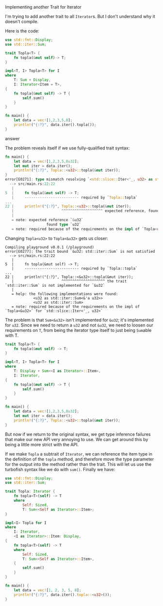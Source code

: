 Implementing another Trait for Iterator

I'm trying to add another trait to all `Iterator`s. But I don't understand why it doesn't compile.

Here is the code:

```rust
use std::fmt::Display;
use std::iter::Sum;

trait Topla<T> {
    fn topla(&mut self)-> T;
}

impl<T, I> Topla<T> for I
where
    T: Sum + Display,
    I: Iterator<Item = T>,
{
    fn topla(&mut self) -> T {
        self.sum()
    }
}

fn main() {
    let data = vec![1,2,3,5,8];
    println!("{:?}", data.iter().topla());
}
```

answer

The problem reveals itself if we use fully-qualified trait syntax:

```rs
fn main() {
    let data = vec![1,2,3,5,8u32];
    let mut iter = data.iter();
    println!("{:?}", Topla::<u32>::topla(&mut iter));
}
error[E0271]: type mismatch resolving `<std::slice::Iter<'_, u32> as std::iter::Iterator>::Item == u32`
  --> src/main.rs:22:22
   |
5  |     fn topla(&mut self) -> T;
   |     ------------------------- required by `Topla::topla`
...
22 |     println!("{:?}", Topla::<u32>::topla(&mut iter));
   |                      ^^^^^^^^^^^^^^^^^^^ expected reference, found `u32`
   |
   = note: expected reference `&u32`
                   found type `u32`
   = note: required because of the requirements on the impl of `Topla<u32>` for `std::slice::Iter<'_, u32>`
```

Changing `Topla<u32>` to `Topla<&u32>` gets us closer:

```none
Compiling playground v0.0.1 (/playground)
error[E0277]: the trait bound `&u32: std::iter::Sum` is not satisfied
  --> src/main.rs:22:22
   |
5  |     fn topla(&mut self) -> T;
   |     ------------------------- required by `Topla::topla`
...
22 |     println!("{:?}", Topla::<&u32>::topla(&mut iter));
   |                      ^^^^^^^^^^^^^^^^^^^^ the trait `std::iter::Sum` is not implemented for `&u32`
   |
   = help: the following implementations were found:
             <u32 as std::iter::Sum<&'a u32>>
             <u32 as std::iter::Sum>
   = note: required because of the requirements on the impl of `Topla<&u32>` for `std::slice::Iter<'_, u32>`
```

The problem is that `Sum<&u32>` isn't implemented for `&u32`; it's implemented for `u32`. Since we need to return a `u32` and not `&u32`, we need to loosen our requirements on `T`, from being the iterator type itself to just being `Sum`able with T.

```rs
trait Topla<T> {
    fn topla(&mut self) -> T;
}

impl<T, I> Topla<T> for I
where
    T: Display + Sum<<I as Iterator>::Item>,
    I: Iterator,
{
    fn topla(&mut self) -> T {
        self.sum()
    }
}

fn main() {
    let data = vec![1,2,3,5,8u32];
    let mut iter = data.iter();
    println!("{:?}", Topla::<u32>::topla(&mut iter));
}
```

But now if we return to the original syntax, we get type inference failures that make our new API very annoying to use. We can get around this by being a little more strict with the API.

If we make `Topla` a subtrait of `Iterator`, we can reference the item type in the definition of the `topla` method, and therefore move the type parameter for the output into the method rather than the trait. This will let us use the turbofish syntax like we do with `sum()`. Finally we have:

```rs
use std::fmt::Display;
use std::iter::Sum;

trait Topla: Iterator {
    fn topla<T>(self) -> T
    where
        Self: Sized,
        T: Sum<<Self as Iterator>::Item>;
}

impl<I> Topla for I
where
    I: Iterator,
    <I as Iterator>::Item: Display,
{
    fn topla<T>(self) -> T
    where
        Self: Sized,
        T: Sum<<Self as Iterator>::Item>,
    {
        self.sum()
    }
}

fn main() {
    let data = vec![1, 2, 3, 5, 8];
    println!("{:?}", data.iter().topla::<u32>());
}
```

